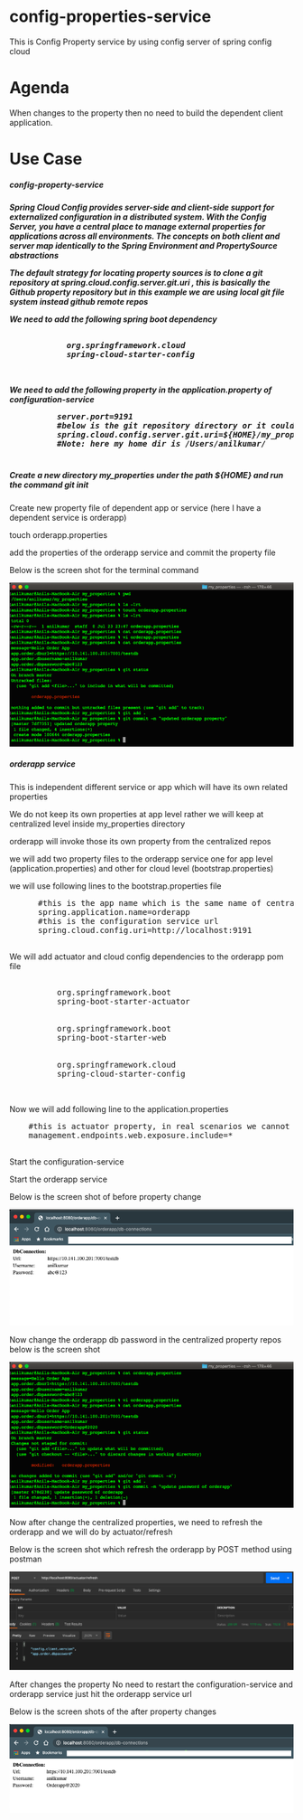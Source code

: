 # config-properties-service
This is Config Property service by using config server of spring config cloud

# Agenda
When changes to the property then no need to build the dependent client application.

# Use Case
<h5>config-property-service<h5>
<p> Spring Cloud Config provides server-side and client-side support for externalized configuration in a distributed system. With the Config Server, you have a central place to manage external properties for applications across all environments. The concepts on both client and server map identically to the Spring Environment and PropertySource abstractions</p>
<p>The default strategy for locating property sources is to clone a git repository at spring.cloud.config.server.git.uri , this is basically the Github property repository but in this example we are using local git file system instead github remote repos</p>

<p>We need to add the following spring boot dependency<p>
 <pre>
          <dependency>
            <groupId>org.springframework.cloud</groupId>
            <artifactId>spring-cloud-starter-config</artifactId>
          </dependency>
 </pre>
 <p> We need to add the following property in the application.property of configuration-service</p>
 <pre>
          server.port=9191
          #below is the git repository directory or it could be github repos url
          spring.cloud.config.server.git.uri=${HOME}/my_properties
          #Note: here my home dir is /Users/anilkumar/
 </pre>
 <h5> Create a new directory my_properties under the path ${HOME} and run the command git init </h5>
 <p>Create new property file of dependent app or service (here I have a dependent service is orderapp)</p>
 <p>touch orderapp.properties</p>
 <p>add the properties of the orderapp service and commit the property file</p>
 <p>Below is the screen shot for the terminal command</p>
 
 ![alt tag](https://github.com/sendkumaranil/config-properties-service/blob/master/property-repos-terminal.png)
 
 <h5>orderapp service</h5>
 <p>This is independent different service or app which will have its own related properties</p>
 <p>We do not keep its own properties at app level rather we will keep at centralized level inside my_properties directory</p>
 <p>orderapp will invoke those its own property from the centralized repos</p>
 <p>we will add two property files to the orderapp service one for app level (application.properties) and other for cloud level (bootstrap.properties)</p>
 <p>we will use following lines to the bootstrap.properties file</p>
 <pre>
      #this is the app name which is the same name of centralized property name
      spring.application.name=orderapp
      #this is the configuration service url
      spring.cloud.config.uri=http://localhost:9191
 </pre>
 <p>We will add actuator and cloud config dependencies to the orderapp pom file</p>
 <pre>
        <dependency>
          <groupId>org.springframework.boot</groupId>
          <artifactId>spring-boot-starter-actuator</artifactId>
        </dependency>
        <dependency>
          <groupId>org.springframework.boot</groupId>
          <artifactId>spring-boot-starter-web</artifactId>
        </dependency>
        <dependency>
          <groupId>org.springframework.cloud</groupId>
          <artifactId>spring-cloud-starter-config</artifactId>
        </dependency>
 </pre>
 <p>Now we will add following line to the application.properties</p>
 <pre>
    #this is actuator property, in real scenarios we cannot provide * here for security reason
    management.endpoints.web.exposure.include=*
 </pre>
 <p>Start the configuration-service </p>
 <p>Start the orderapp service</p>
 
 <p>Below is the screen shot of before property change</p>
 
 ![alt tag](https://github.com/sendkumaranil/config-properties-service/blob/master/order-app-dbconnections-beforechange.png)
 
 <p>Now change the orderapp db password in the centralized property repos below is the screen shot</p>
 
 ![alt tag](https://github.com/sendkumaranil/config-properties-service/blob/master/change-orderapp-dbpassword.png)
 
 <p>Now after change the centralized properties, we need to refresh the orderapp and we will do by actuator/refresh</p>
 <p>Below is the screen shot which refresh the orderapp by POST method using postman</p>
 
 ![alt tag](https://github.com/sendkumaranil/config-properties-service/blob/master/refresh-orderapp-by-POST-postman.png)
 
 <p>After changes the property No need to restart the configuration-service and orderapp service just hit the orderapp service url</p>
 <p>Below is the screen shots of the after property changes</p>
 
 ![alt tag](https://github.com/sendkumaranil/config-properties-service/blob/master/after-password-change.png)
 
 
